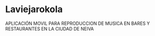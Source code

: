 # Laviejarokola
APLICACIÓN MOVIL PARA REPRODUCCION DE MUSICA EN BARES Y RESTAURANTES EN LA CIUDAD DE NEIVA

